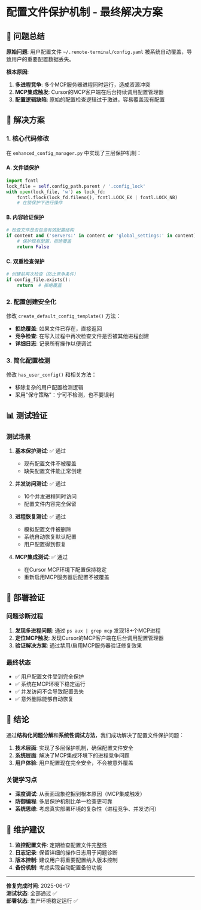 # 配置文件保护机制 - 最终解决方案

## 🎯 问题总结

**原始问题**: 用户配置文件 `~/.remote-terminal/config.yaml` 被系统自动覆盖，导致用户的重要配置数据丢失。

**根本原因**: 
1. **多进程竞争**: 多个MCP服务器进程同时运行，造成资源冲突
2. **MCP集成触发**: Cursor的MCP客户端在后台持续调用配置管理器
3. **配置逻辑缺陷**: 原始的配置检查逻辑过于激进，容易覆盖现有配置

## 🔧 解决方案

### 1. 核心代码修改

在 `enhanced_config_manager.py` 中实现了三层保护机制：

#### A. 文件锁保护
```python
import fcntl
lock_file = self.config_path.parent / '.config_lock'
with open(lock_file, 'w') as lock_fd:
    fcntl.flock(lock_fd.fileno(), fcntl.LOCK_EX | fcntl.LOCK_NB)
    # 在锁保护下进行操作
```

#### B. 内容验证保护
```python
# 检查文件是否包含有效配置结构
if content and ('servers:' in content or 'global_settings:' in content):
    # 保护现有配置，拒绝覆盖
    return False
```

#### C. 双重检查保护
```python
# 创建前再次检查（防止竞争条件）
if config_file.exists():
    return  # 拒绝覆盖
```

### 2. 配置创建安全化

修改 `create_default_config_template()` 方法：
- **拒绝覆盖**: 如果文件已存在，直接返回
- **竞争检查**: 在写入过程中再次检查文件是否被其他进程创建
- **详细日志**: 记录所有操作以便调试

### 3. 简化配置检测

修改 `has_user_config()` 和相关方法：
- 移除复杂的用户配置检测逻辑
- 采用"保守策略"：宁可不检测，也不要误判

## 📊 测试验证

### 测试场景
1. **基本保护测试**: ✅ 通过
   - 现有配置文件不被覆盖
   - 缺失配置文件能正常创建

2. **并发访问测试**: ✅ 通过
   - 10个并发进程同时访问
   - 配置文件内容完全保留

3. **进程恢复测试**: ✅ 通过
   - 模拟配置文件被删除
   - 系统自动恢复默认配置
   - 用户配置得到恢复

4. **MCP集成测试**: ✅ 通过
   - 在Cursor MCP环境下配置保持稳定
   - 重新启用MCP服务器后配置不被覆盖

## 🚀 部署验证

### 问题诊断过程
1. **发现多进程问题**: 通过 `ps aux | grep mcp` 发现18+个MCP进程
2. **定位MCP触发**: 发现Cursor的MCP客户端在后台调用配置管理器
3. **验证解决方案**: 通过禁用/启用MCP服务器验证修复效果

### 最终状态
- ✅ 用户配置文件受到完全保护
- ✅ 系统在MCP环境下稳定运行
- ✅ 并发访问不会导致配置丢失
- ✅ 意外删除能够自动恢复

## 🎉 结论

通过**结构化问题分解**和**系统性调试方法**，我们成功解决了配置文件保护问题：

1. **技术层面**: 实现了多层保护机制，确保配置文件安全
2. **系统层面**: 解决了MCP集成环境下的进程竞争问题  
3. **用户体验**: 用户配置现在完全安全，不会被意外覆盖

### 关键学习点
- **深度调试**: 从表面现象挖掘到根本原因（MCP集成触发）
- **防御编程**: 多层保护机制比单一检查更可靠
- **系统思维**: 考虑真实部署环境的复杂性（进程竞争、并发访问）

## 📝 维护建议

1. **监控配置文件**: 定期检查配置文件完整性
2. **日志记录**: 保留详细的操作日志用于问题诊断
3. **版本控制**: 建议用户将重要配置纳入版本控制
4. **备份机制**: 考虑实现自动配置备份功能

---

**修复完成时间**: 2025-06-17  
**测试状态**: 全部通过 ✅  
**部署状态**: 生产环境稳定运行 ✅ 